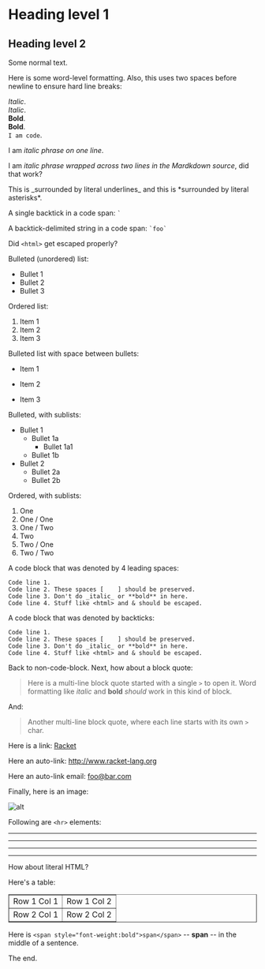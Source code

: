# Heading level 1

## Heading level 2

Some normal text.

Here is some word-level formatting. Also, this uses two spaces before
newline to ensure hard line breaks:

_Italic_.  
*Italic*.  
__Bold__.  
**Bold**.  
`I am code`.  

I am _italic phrase on one line_.

I am _italic phrase wrapped across two
lines in the Mardkdown source_, did that work?

This is \_surrounded by literal underlines\_ and this is \*surrounded
by literal asterisks\*.

A single backtick in a code span: `` ` ``

A backtick-delimited string in a code span: `` `foo` ``

Did `<html>` get escaped properly?

Bulleted (unordered) list:

- Bullet 1
- Bullet 2
- Bullet 3

Ordered list:

1. Item 1
2. Item 2
3. Item 3

Bulleted list with space between bullets:

- Item 1

- Item 2

- Item 3

Bulleted, with sublists:

- Bullet 1
  - Bullet 1a
    - Bullet 1a1
  - Bullet 1b
- Bullet 2
  - Bullet 2a
  - Bullet 2b

Ordered, with sublists:

1. One
  1. One / One
  2. One / Two
2. Two
  1. Two / One
  2. Two / Two

A code block that was denoted by 4 leading spaces:

    Code line 1.
    Code line 2. These spaces [    ] should be preserved.
    Code line 3. Don't do _italic_ or **bold** in here.
    Code line 4. Stuff like <html> and & should be escaped.

A code block that was denoted by backticks:

```racket
Code line 1.
Code line 2. These spaces [    ] should be preserved.
Code line 3. Don't do _italic_ or **bold** in here.
Code line 4. Stuff like <html> and & should be escaped.
```
Back to non-code-block. Next, how about a block quote:

> Here is a multi-line block quote started
with a single `>` to open it. Word formatting
like _italic_ and __bold__ _should_ work in this
kind of block.

And:

> Another multi-line block quote, where
> each line starts with its own `>` char.

Here is a link: [Racket](http://www.racket-lang.org/)

Here an auto-link: <http://www.racket-lang.org>

Here an auto-link email: <foo@bar.com>

Finally, here is an image:

![alt](http://racket-lang.org/logo.png "Racket logo")

Following are `<hr>` elements:

---

***

- - -

* * *

How about literal HTML?

Here's a table:

<table border="1">
<tr>
<td>Row 1 Col 1</td>
<td>Row 1 Col 2</td>
</tr>
<tr>
<td>Row 2 Col 1</td>
<td>Row 2 Col 2</td>
</tr>
</table>

Here is `<span style="font-weight:bold">span</span>` -- <span
style="font-weight:bold">span</span> -- in the middle of a sentence.

The end.
